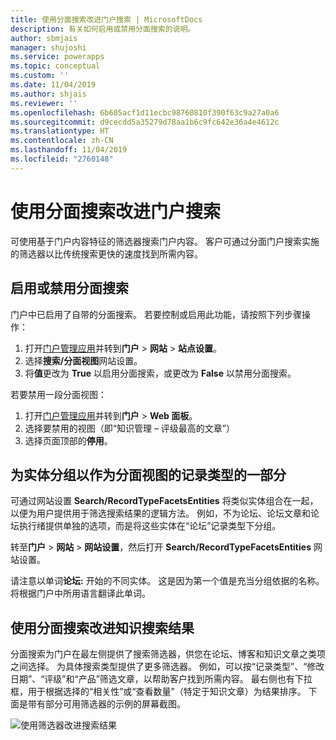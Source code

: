 ```yaml
---
title: 使用分面搜索改进门户搜索 | MicrosoftDocs
description: 有关如何启用或禁用分面搜索的说明。
author: sbmjais
manager: shujoshi
ms.service: powerapps
ms.topic: conceptual
ms.custom: ''
ms.date: 11/04/2019
ms.author: shjais
ms.reviewer: ''
ms.openlocfilehash: 6b605acf1d11ecbc98760810f390f63c9a27a0a6
ms.sourcegitcommit: d9cecdd5a35279d78aa1b6c9fc642e36a4e4612c
ms.translationtype: HT
ms.contentlocale: zh-CN
ms.lasthandoff: 11/04/2019
ms.locfileid: "2760148"
---
```

# <a name="use-faceted-search-to-improve-portal-search"></a>使用分面搜索改进门户搜索

可使用基于门户内容特征的筛选器搜索门户内容。 客户可通过分面门户搜索实施的筛选器以比传统搜索更快的速度找到所需内容。

## <a name="enable-or-disable-faceted-search"></a>启用或禁用分面搜索

门户中已启用了自带的分面搜索。 若要控制或启用此功能，请按照下列步骤操作：

1. 打开[门户管理应用](configure-portal.md)并转到**门户** &gt; **网站** &gt; **站点设置**。
2. 选择**搜索/分面视图**网站设置。 
3. 将**值**更改为 **True** 以启用分面搜索，或更改为 **False** 以禁用分面搜索。

若要禁用一段分面视图：

1. 打开[门户管理应用](configure-portal.md)并转到**门户** &gt; **Web 面板**。
2. 选择要禁用的视图（即“知识管理 – 评级最高的文章”）
3. 选择页面顶部的**停用**。

## <a name="group-entities-as-part-of-a-record-type-for-faceted-view"></a>为实体分组以作为分面视图的记录类型的一部分

可通过网站设置 **Search/RecordTypeFacetsEntities** 将类似实体组合在一起，以便为用户提供用于筛选搜索结果的逻辑方法。 例如，不为论坛、论坛文章和论坛执行绪提供单独的选项，而是将这些实体在“论坛”记录类型下分组。

转至**门户** &gt; **网站** &gt; **网站设置**，然后打开 **Search/RecordTypeFacetsEntities** 网站设置。 

请注意以单词**论坛:** 开始的不同实体。 这是因为第一个值是充当分组依据的名称。 将根据门户中所用语言翻译此单词。

## <a name="use-faceted-search-to-improve-knowledge-search-results"></a>使用分面搜索改进知识搜索结果

分面搜索为门户在最左侧提供了搜索筛选器，供您在论坛、博客和知识文章之类项之间选择。 为具体搜索类型提供了更多筛选器。 例如，可以按“记录类型”、“修改日期”、“评级”和“产品”筛选文章，以帮助客户找到所需内容。 最右侧也有下拉框，用于根据选择的“相关性”或“查看数量”（特定于知识文章）为结果排序。 下面是带有部分可用筛选器的示例的屏幕截图。

![使用筛选器改进搜索结果](../media/faceted-search-filter.png "使用筛选器改进搜索结果")
